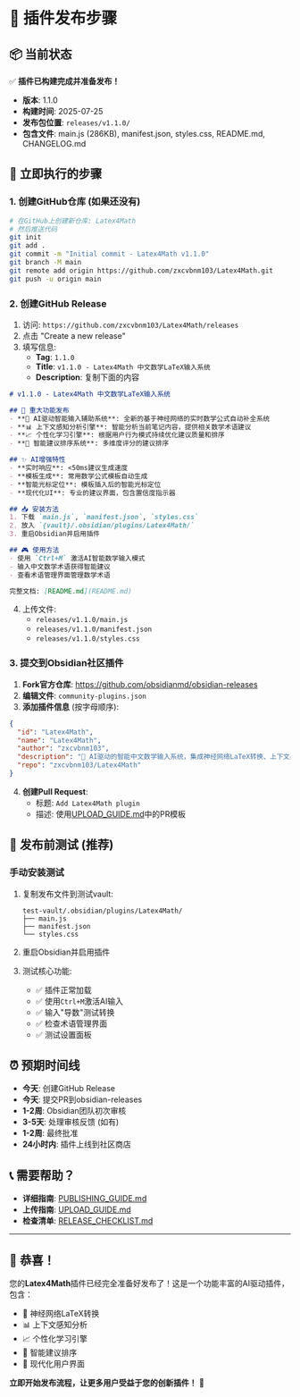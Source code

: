 # 🚀 插件发布步骤

## 📦 当前状态
✅ **插件已构建完成并准备发布！**

- **版本**: 1.1.0
- **构建时间**: 2025-07-25
- **发布包位置**: `releases/v1.1.0/`
- **包含文件**: main.js (286KB), manifest.json, styles.css, README.md, CHANGELOG.md

## 🎯 立即执行的步骤

### 1. 创建GitHub仓库 (如果还没有)
```bash
# 在GitHub上创建新仓库: Latex4Math
# 然后推送代码
git init
git add .
git commit -m "Initial commit - Latex4Math v1.1.0"
git branch -M main
git remote add origin https://github.com/zxcvbnm103/Latex4Math.git
git push -u origin main
```

### 2. 创建GitHub Release
1. 访问: `https://github.com/zxcvbnm103/Latex4Math/releases`
2. 点击 "Create a new release"
3. 填写信息:
   - **Tag**: `1.1.0`
   - **Title**: `v1.1.0 - Latex4Math 中文数学LaTeX输入系统`
   - **Description**: 复制下面的内容

```markdown
# v1.1.0 - Latex4Math 中文数学LaTeX输入系统

## 🚀 重大功能发布
- **🧠 AI驱动智能输入辅助系统**: 全新的基于神经网络的实时数学公式自动补全系统
- **📊 上下文感知分析引擎**: 智能分析当前笔记内容，提供相关数学术语建议
- **📈 个性化学习引擎**: 根据用户行为模式持续优化建议质量和排序
- **🎯 智能建议排序系统**: 多维度评分的建议排序

## ✨ AI增强特性
- **实时响应**: <50ms建议生成速度
- **模板生成**: 常用数学公式模板自动生成
- **智能光标定位**: 模板插入后的智能光标定位
- **现代化UI**: 专业的建议界面，包含置信度指示器

## 📥 安装方法
1. 下载 `main.js`, `manifest.json`, `styles.css`
2. 放入 `{vault}/.obsidian/plugins/Latex4Math/`
3. 重启Obsidian并启用插件

## 🎮 使用方法
- 使用 `Ctrl+M` 激活AI智能数学输入模式
- 输入中文数学术语获得智能建议
- 查看术语管理界面管理数学术语

完整文档: [README.md](README.md)
```

4. 上传文件:
   - `releases/v1.1.0/main.js`
   - `releases/v1.1.0/manifest.json`
   - `releases/v1.1.0/styles.css`

### 3. 提交到Obsidian社区插件
1. **Fork官方仓库**: https://github.com/obsidianmd/obsidian-releases
2. **编辑文件**: `community-plugins.json`
3. **添加插件信息** (按字母顺序):

```json
{
  "id": "Latex4Math",
  "name": "Latex4Math",
  "author": "zxcvbnm103",
  "description": "🧠 AI驱动的智能中文数学输入系统，集成神经网络LaTeX转换、上下文感知分析和个性化学习引擎",
  "repo": "zxcvbnm103/Latex4Math"
}
```

4. **创建Pull Request**:
   - 标题: `Add Latex4Math plugin`
   - 描述: 使用[UPLOAD_GUIDE.md](UPLOAD_GUIDE.md)中的PR模板

## 🧪 发布前测试 (推荐)

### 手动安装测试
1. 复制发布文件到测试vault:
   ```
   test-vault/.obsidian/plugins/Latex4Math/
   ├── main.js
   ├── manifest.json
   └── styles.css
   ```

2. 重启Obsidian并启用插件

3. 测试核心功能:
   - ✅ 插件正常加载
   - ✅ 使用`Ctrl+M`激活AI输入
   - ✅ 输入"导数"测试转换
   - ✅ 检查术语管理界面
   - ✅ 测试设置面板

## ⏰ 预期时间线

- **今天**: 创建GitHub Release
- **今天**: 提交PR到obsidian-releases
- **1-2周**: Obsidian团队初次审核
- **3-5天**: 处理审核反馈 (如有)
- **1-2周**: 最终批准
- **24小时内**: 插件上线到社区商店

## 📞 需要帮助？

- **详细指南**: [PUBLISHING_GUIDE.md](PUBLISHING_GUIDE.md)
- **上传指南**: [UPLOAD_GUIDE.md](UPLOAD_GUIDE.md)
- **检查清单**: [RELEASE_CHECKLIST.md](RELEASE_CHECKLIST.md)

---

## 🎉 恭喜！

您的**Latex4Math**插件已经完全准备好发布了！这是一个功能丰富的AI驱动插件，包含：

- 🧠 神经网络LaTeX转换
- 📊 上下文感知分析
- 📈 个性化学习引擎
- 🎯 智能建议排序
- 🎨 现代化用户界面

**立即开始发布流程，让更多用户受益于您的创新插件！** 🚀